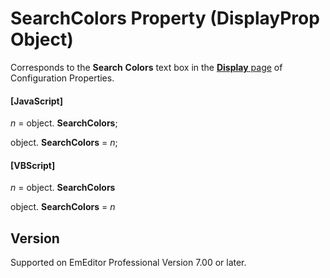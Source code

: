 # SearchColors Property (DisplayProp Object)

Corresponds to the **Search**
**Colors** text box in the [**Display** page](../../dlg/properties/display/index) of Configuration Properties.

#### \[JavaScript\]

_n_ = object. **SearchColors**;

object. **SearchColors** = _n_;

#### \[VBScript\]

_n_ = object. **SearchColors**

object. **SearchColors** = _n_

## Version

Supported on EmEditor Professional Version 7.00 or later.